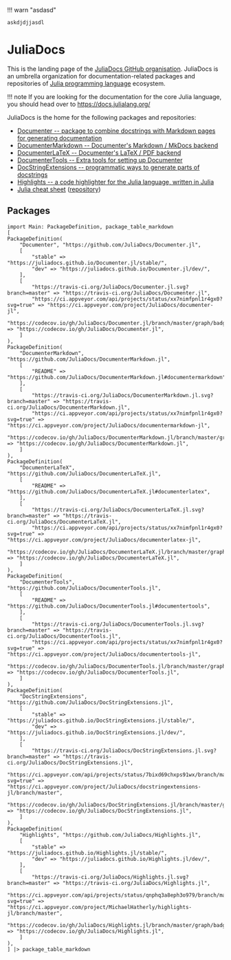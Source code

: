 !!! warn "asdasd"

    askdjdjjasdl

# JuliaDocs

This is the landing page of the [JuliaDocs GitHub organisation](https://github.com/JuliaDocs/).
JuliaDocs is an umbrella organization for documentation-related packages and repositories
of [Julia programming language](https://julialang.org/) ecosystem.

!!! note
    If you are looking for the documentation for the core Julia language, you should head over
    to <https://docs.julialang.org/>

JuliaDocs is the home for the following packages and repositories:

* [Documenter -- package to combine docstrings with Markdown pages for generating documentation](https://github.com/JuliaDocs/Documenter.jl)
* [DocumenterMarkdown -- Documenter's Markdown / MkDocs backend](https://github.com/JuliaDocs/DocumenterMarkdown.jl)
* [DocumenterLaTeX -- Documenter's LaTeX / PDF backend](https://github.com/JuliaDocs/DocumenterLaTeX.jl)
* [DocumenterTools -- Extra tools for setting up Documenter](https://github.com/JuliaDocs/DocumenterTools.jl)
* [DocStringExtensions -- programmatic ways to generate parts of docstrings](https://github.com/JuliaDocs/DocStringExtensions.jl)
* [Highlights -- a code highlighter for the Julia language, written in Julia](https://github.com/JuliaDocs/Highlights.jl)
* [Julia cheat sheet](https://juliadocs.github.io/Julia-Cheat-Sheet/) ([repository](https://github.com/JuliaDocs/Julia-Cheat-Sheet))

## Packages

```@eval
import Main: PackageDefinition, package_table_markdown
[
PackageDefinition(
    "Documenter", "https://github.com/JuliaDocs/Documenter.jl",
    [
        "stable" => "https://juliadocs.github.io/Documenter.jl/stable/",
        "dev" => "https://juliadocs.github.io/Documenter.jl/dev/",
    ],
    [
        "https://travis-ci.org/JuliaDocs/Documenter.jl.svg?branch=master" => "https://travis-ci.org/JuliaDocs/Documenter.jl",
        "https://ci.appveyor.com/api/projects/status/xx7nimfpnl1r4gx0?svg=true" => "https://ci.appveyor.com/project/JuliaDocs/documenter-jl",
        "https://codecov.io/gh/JuliaDocs/Documenter.jl/branch/master/graph/badge.svg" => "https://codecov.io/gh/JuliaDocs/Documenter.jl",
    ]
),
PackageDefinition(
    "DocumenterMarkdown", "https://github.com/JuliaDocs/DocumenterMarkdown.jl",
    [
        "README" => "https://github.com/JuliaDocs/DocumenterMarkdown.jl#documentermarkdown",
    ],
    [
        "https://travis-ci.org/JuliaDocs/DocumenterMarkdown.jl.svg?branch=master" => "https://travis-ci.org/JuliaDocs/DocumenterMarkdown.jl",
        "https://ci.appveyor.com/api/projects/status/xx7nimfpnl1r4gx0?svg=true" => "https://ci.appveyor.com/project/JuliaDocs/documentermarkdown-jl",
        "https://codecov.io/gh/JuliaDocs/DocumenterMarkdown.jl/branch/master/graph/badge.svg" => "https://codecov.io/gh/JuliaDocs/DocumenterMarkdown.jl",
    ]
),
PackageDefinition(
    "DocumenterLaTeX", "https://github.com/JuliaDocs/DocumenterLaTeX.jl",
    [
        "README" => "https://github.com/JuliaDocs/DocumenterLaTeX.jl#documenterlatex",
    ],
    [
        "https://travis-ci.org/JuliaDocs/DocumenterLaTeX.jl.svg?branch=master" => "https://travis-ci.org/JuliaDocs/DocumenterLaTeX.jl",
        "https://ci.appveyor.com/api/projects/status/xx7nimfpnl1r4gx0?svg=true" => "https://ci.appveyor.com/project/JuliaDocs/documenterlatex-jl",
        "https://codecov.io/gh/JuliaDocs/DocumenterLaTeX.jl/branch/master/graph/badge.svg" => "https://codecov.io/gh/JuliaDocs/DocumenterLaTeX.jl",
    ]
),
PackageDefinition(
    "DocumenterTools", "https://github.com/JuliaDocs/DocumenterTools.jl",
    [
        "README" => "https://github.com/JuliaDocs/DocumenterTools.jl#documentertools",
    ],
    [
        "https://travis-ci.org/JuliaDocs/DocumenterTools.jl.svg?branch=master" => "https://travis-ci.org/JuliaDocs/DocumenterTools.jl",
        "https://ci.appveyor.com/api/projects/status/xx7nimfpnl1r4gx0?svg=true" => "https://ci.appveyor.com/project/JuliaDocs/documentertools-jl",
        "https://codecov.io/gh/JuliaDocs/DocumenterTools.jl/branch/master/graph/badge.svg" => "https://codecov.io/gh/JuliaDocs/DocumenterTools.jl",
    ]
),
PackageDefinition(
    "DocStringExtensions", "https://github.com/JuliaDocs/DocStringExtensions.jl",
    [
        "stable" => "https://juliadocs.github.io/DocStringExtensions.jl/stable/",
        "dev" => "https://juliadocs.github.io/DocStringExtensions.jl/dev/",
    ],
    [
        "https://travis-ci.org/JuliaDocs/DocStringExtensions.jl.svg?branch=master" => "https://travis-ci.org/JuliaDocs/DocStringExtensions.jl",
        "https://ci.appveyor.com/api/projects/status/7bixd69chxps91wx/branch/master?svg=true" => "https://ci.appveyor.com/project/JuliaDocs/docstringextensions-jl/branch/master",
        "https://codecov.io/gh/JuliaDocs/DocStringExtensions.jl/branch/master/graph/badge.svg" => "https://codecov.io/gh/JuliaDocs/DocStringExtensions.jl",
    ]
),
PackageDefinition(
    "Highlights", "https://github.com/JuliaDocs/Highlights.jl",
    [
        "stable" => "https://juliadocs.github.io/Highlights.jl/stable/",
        "dev" => "https://juliadocs.github.io/Highlights.jl/dev/",
    ],
    [
        "https://travis-ci.org/JuliaDocs/Highlights.jl.svg?branch=master" => "https://travis-ci.org/JuliaDocs/Highlights.jl",
        "https://ci.appveyor.com/api/projects/status/qnphq3a8eph3o979/branch/master?svg=true" => "https://ci.appveyor.com/project/MichaelHatherly/highlights-jl/branch/master",
        "https://codecov.io/gh/JuliaDocs/Highlights.jl/branch/master/graph/badge.svg" => "https://codecov.io/gh/JuliaDocs/Highlights.jl",
    ]
),
] |> package_table_markdown
```
